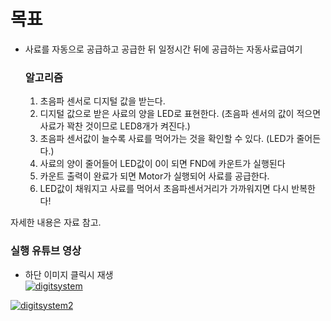 # 목표
- 사료를 자동으로 공급하고 공급한 뒤 일정시간 뒤에 공급하는 자동사료급여기
	### 알고리즘
	1. 초음파 센서로 디지털 값을 받는다.
	2. 디지털 값으로 받은 사료의 양을 LED로 표현한다.
	(초음파 센서의 값이 적으면 사료가 꽉찬 것이므로 LED8개가 켜진다.)
	3. 초음파 센서값이 늘수록 사료를 먹어가는 것을 확인할 수 있다.
	 (LED가 줄어든다.)
	4. 사료의 양이 줄어들어 LED값이 0이 되면 FND에 카운트가 실행된다
	5. 카운트 출력이 완료가 되면 Motor가 실행되어 사료를 공급한다.
	6. LED값이 채워지고 사료를 먹어서 초음파센서거리가 가까워지면 다시 반복한다!



자세한 내용은 자료 참고.

### 실행 유튜브 영상
- 하단 이미지 클릭시 재생   
[![digitsystem](http://img.youtube.com/vi/f9aQJN5qcmI/0.jpg)](https://youtu.be/f9aQJN5qcmI?t=0s)  

[![digitsystem2](http://img.youtube.com/vi//PwK4hVRfJ_k/0.jpg)](https://youtu.be/PwK4hVRfJ_k?t=0s)  